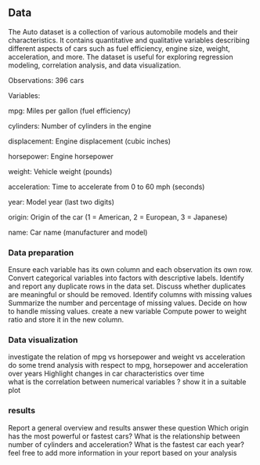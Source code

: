 ## Data

The Auto dataset is a collection of various automobile models and their
characteristics. It contains quantitative and qualitative variables
describing different aspects of cars such as fuel efficiency, engine
size, weight, acceleration, and more. The dataset is useful for
exploring regression modeling, correlation analysis, and data
visualization.

Observations: 396 cars

Variables:

mpg: Miles per gallon (fuel efficiency)

cylinders: Number of cylinders in the engine

displacement: Engine displacement (cubic inches)

horsepower: Engine horsepower

weight: Vehicle weight (pounds)

acceleration: Time to accelerate from 0 to 60 mph (seconds)

year: Model year (last two digits)

origin: Origin of the car (1 = American, 2 = European, 3 = Japanese)

name: Car name (manufacturer and model)

### Data preparation

Ensure each variable has its own column and each observation its own
row. Convert categorical variables into factors with descriptive labels.
Identify and report any duplicate rows in the data set. Discuss whether
duplicates are meaningful or should be removed. Identify columns with
missing values Summarize the number and percentage of missing values.
Decide on how to handle missing values. create a new variable Compute
power to weight ratio and store it in the new column.

### Data visualization

investigate the relation of mpg vs horsepower and weight vs acceleration
do some trend analysis with respect to mpg, horsepower and acceleration
over years Highlight changes in car characteristics over time  
what is the correlation between numerical variables ? show it in a
suitable plot

### results

Report a general overview and results answer these question Which origin
has the most powerful or fastest cars? What is the relationship between
number of cylinders and acceleration? What is the fastest car each year?
feel free to add more information in your report based on your analysis
